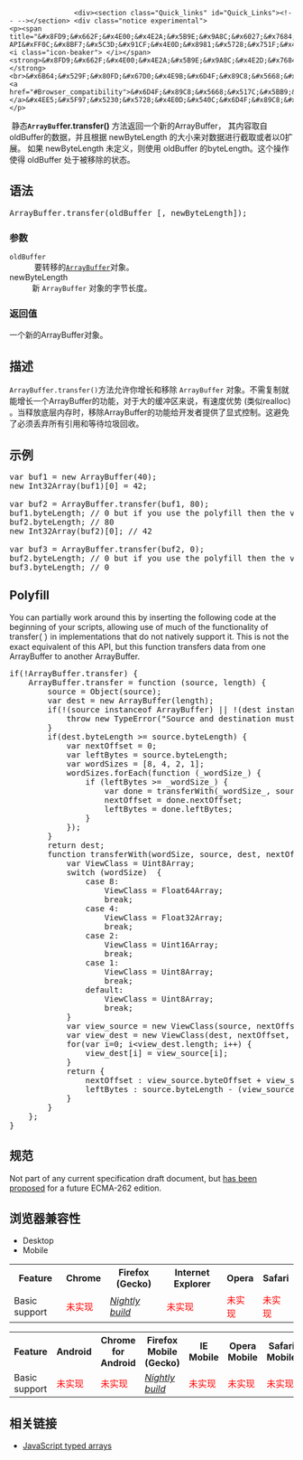 
                
                  
                    <div><section class="Quick_links" id="Quick_Links"><!-- --></section> <div class="notice experimental">
    <p><span title="&#x8FD9;&#x662F;&#x4E00;&#x4E2A;&#x5B9E;&#x9A8C;&#x6027;&#x7684; API&#xFF0C;&#x8BF7;&#x5C3D;&#x91CF;&#x4E0D;&#x8981;&#x5728;&#x751F;&#x4EA7;&#x73AF;&#x5883;&#x4E2D;&#x4F7F;&#x7528;&#x5B83;&#x3002;"><i class="icon-beaker"> </i></span> <strong>&#x8FD9;&#x662F;&#x4E00;&#x4E2A;&#x5B9E;&#x9A8C;&#x4E2D;&#x7684;&#x529F;&#x80FD;</strong><br>&#x6B64;&#x529F;&#x80FD;&#x67D0;&#x4E9B;&#x6D4F;&#x89C8;&#x5668;&#x5C1A;&#x5728;&#x5F00;&#x53D1;&#x4E2D;&#xFF0C;&#x8BF7;&#x53C2;&#x8003;<a href="#Browser_compatibility">&#x6D4F;&#x89C8;&#x5668;&#x517C;&#x5BB9;&#x6027;&#x8868;&#x683C;</a>&#x4EE5;&#x5F97;&#x5230;&#x5728;&#x4E0D;&#x540C;&#x6D4F;&#x89C8;&#x5668;&#x4E2D;&#x9002;&#x5408;&#x4F7F;&#x7528;&#x7684;&#x524D;&#x7F00;&#x3002;&#x7531;&#x4E8E;&#x8BE5;&#x529F;&#x80FD;&#x5BF9;&#x5E94;&#x7684;&#x6807;&#x51C6;&#x6587;&#x6863;&#x53EF;&#x80FD;&#x88AB;&#x91CD;&#x65B0;&#x4FEE;&#x8BA2;&#xFF0C;&#x6240;&#x4EE5;&#x5728;&#x672A;&#x6765;&#x7248;&#x672C;&#x7684;&#x6D4F;&#x89C8;&#x5668;&#x4E2D;&#x8BE5;&#x529F;&#x80FD;&#x7684;&#x8BED;&#x6CD5;&#x548C;&#x884C;&#x4E3A;&#x53EF;&#x80FD;&#x968F;&#x4E4B;&#x6539;&#x53D8;&#x3002;</p>
</div></div>

<p>&#xA0;&#x9759;&#x6001;<code><strong>ArrayBuf</strong></code><strong>fer.transfer()</strong> &#x65B9;&#x6CD5;&#x8FD4;&#x56DE;&#x4E00;&#x4E2A;&#x65B0;&#x7684;ArrayBuffer&#xFF0C; &#x5176;&#x5185;&#x5BB9;&#x53D6;&#x81EA;oldBuffer&#x7684;&#x6570;&#x636E;&#xFF0C;&#x5E76;&#x4E14;&#x6839;&#x636E; newByteLength &#x7684;&#x5927;&#x5C0F;&#x6765;&#x5BF9;&#x6570;&#x636E;&#x8FDB;&#x884C;&#x622A;&#x53D6;&#x6216;&#x8005;&#x4EE5;0&#x6269;&#x5C55;&#x3002; &#x5982;&#x679C; newByteLength &#x672A;&#x5B9A;&#x4E49;&#xFF0C;&#x5219;&#x4F7F;&#x7528; oldBuffer &#x7684;byteLength&#x3002;&#x8FD9;&#x4E2A;&#x64CD;&#x4F5C;&#x4F7F;&#x5F97; oldBuffer &#x5904;&#x4E8E;&#x88AB;&#x79FB;&#x9664;&#x7684;&#x72B6;&#x6001;&#x3002;</p>

<h2 id="&#x8BED;&#x6CD5;">&#x8BED;&#x6CD5;</h2>

<pre class="syntaxbox">ArrayBuffer.transfer(oldBuffer [, newByteLength]);</pre>

<h3 id="&#x53C2;&#x6570;">&#x53C2;&#x6570;</h3>

<dl>
 <dt><code>oldBuffer</code></dt>
 <dd>&#xA0;&#x8981;&#x8F6C;&#x79FB;&#x7684;<a title="ArrayBuffer&#x5BF9;&#x8C61;&#x662F;&#x7528;&#x6765;&#x8868;&#x793A;&#x4E00;&#x4E2A;&#x901A;&#x7528;&#x7684;&#xFF0C;&#x56FA;&#x5B9A;&#x957F;&#x5EA6;&#x7684;&#x4E8C;&#x8FDB;&#x5236;&#x6570;&#x636E;&#x7F13;&#x51B2;&#x533A;&#x3002;&#x4F60;&#x4E0D;&#x80FD;&#x76F4;&#x63A5;&#x64CD;&#x7EB5;ArrayBuffer&#x7684;&#x5185;&#x5BB9;&#xFF0C;&#x800C;&#x662F;,&#x4F60;&#x5E94;&#x8BE5;&#x521B;&#x5EFA;&#x4E00;&#x4E2A;&#x8868;&#x793A;&#x7279;&#x5B9A;&#x683C;&#x5F0F;&#x7684;buffer&#x7684;&#x7C7B;&#x578B;&#x5316;&#x6570;&#x7EC4;&#x5BF9;&#x8C61;(typed array objects)&#x6216;&#x6570;&#x636E;&#x89C6;&#x56FE;&#x5BF9;&#x8C61;DataView &#x6765;&#x5BF9;buffer&#x7684;&#x5185;&#x5BB9;&#x8FDB;&#x884C;&#x8BFB;&#x53D6;&#x548C;&#x5199;&#x5165;&#x64CD;&#x4F5C;." href="/zh-CN/docs/Web/JavaScript/Reference/Global_Objects/ArrayBuffer"><code>ArrayBuffer</code></a>&#x5BF9;&#x8C61;&#x3002;</dd>
 <dt>newByteLength</dt>
 <dd>&#x65B0; <code>ArrayBuffer</code> &#x5BF9;&#x8C61;&#x7684;&#x5B57;&#x8282;&#x957F;&#x5EA6;&#x3002;</dd>
</dl>

<h3 id="&#x8FD4;&#x56DE;&#x503C;">&#x8FD4;&#x56DE;&#x503C;</h3>

<p>&#x4E00;&#x4E2A;&#x65B0;&#x7684;ArrayBuffer&#x5BF9;&#x8C61;&#x3002;</p>

<h2 id="&#x63CF;&#x8FF0;">&#x63CF;&#x8FF0;</h2>

<p><code>ArrayBuffer.transfer()</code>&#x65B9;&#x6CD5;&#x5141;&#x8BB8;&#x4F60;&#x589E;&#x957F;&#x548C;&#x79FB;&#x9664; <code>ArrayBuffer</code> &#x5BF9;&#x8C61;&#x3002;&#x4E0D;&#x9700;&#x590D;&#x5236;&#x5C31;&#x80FD;&#x589E;&#x957F;&#x4E00;&#x4E2A;ArrayBuffer&#x7684;&#x529F;&#x80FD;&#xFF0C;&#x5BF9;&#x4E8E;&#x5927;&#x7684;&#x7F13;&#x51B2;&#x533A;&#x6765;&#x8BF4;&#xFF0C;&#x6709;&#x901F;&#x5EA6;&#x4F18;&#x52BF; (&#x7C7B;&#x4F3C;realloc) &#x3002;&#x5F53;&#x91CA;&#x653E;&#x5E95;&#x5C42;&#x5185;&#x5B58;&#x65F6;&#xFF0C;&#x79FB;&#x9664;ArrayBuffer&#x7684;&#x529F;&#x80FD;&#x7ED9;&#x5F00;&#x53D1;&#x8005;&#x63D0;&#x4F9B;&#x4E86;&#x663E;&#x5F0F;&#x63A7;&#x5236;&#x3002;&#x8FD9;&#x907F;&#x514D;&#x4E86;&#x5FC5;&#x987B;&#x4E22;&#x5F03;&#x6240;&#x6709;&#x5F15;&#x7528;&#x548C;&#x7B49;&#x5F85;&#x5783;&#x573E;&#x56DE;&#x6536;&#x3002;</p>

<h2 id="&#x793A;&#x4F8B;">&#x793A;&#x4F8B;</h2>

<pre class="brush: js">var buf1 = new ArrayBuffer(40);
new Int32Array(buf1)[0] = 42;

var buf2 = ArrayBuffer.transfer(buf1, 80);
buf1.byteLength; // 0 but if you use the polyfill then the value is still 40
buf2.byteLength; // 80
new Int32Array(buf2)[0]; // 42

var buf3 = ArrayBuffer.transfer(buf2, 0);
buf2.byteLength; // 0 but if you use the polyfill then the value is still 80
buf3.byteLength; // 0
</pre>

<h2 id="Polyfill">Polyfill</h2>

<p>You can partially work around this by inserting the following code at the beginning of your scripts, allowing use of much of the functionality of transfer<font face="Consolas, Liberation Mono, Courier, monospace">()</font>&#xA0;in implementations that do not natively support it. This is not the exact equivalent of this API, but this function transfers data&#xA0;from one ArrayBuffer to another ArrayBuffer.</p>

<pre>if(!ArrayBuffer.transfer) {
    ArrayBuffer.transfer = function (source, length) {
        source = Object(source);
        var dest = new ArrayBuffer(length);
        if(!(source instanceof ArrayBuffer) || !(dest instanceof ArrayBuffer)) {
            throw new TypeError(&quot;Source and destination must be ArrayBuffer instances&quot;);
        }
        if(dest.byteLength &gt;= source.byteLength) {
            var nextOffset = 0;
            var leftBytes = source.byteLength;
            var wordSizes = [8, 4, 2, 1];
            wordSizes.forEach(function (_wordSize_) {
                if (leftBytes &gt;= _wordSize_) {
                    var done = transferWith(_wordSize_, source, dest, nextOffset, leftBytes);
                    nextOffset = done.nextOffset;
                    leftBytes = done.leftBytes;
                }
            });
        }
        return dest;
        function transferWith(wordSize, source, dest, nextOffset, leftBytes) {
            var ViewClass = Uint8Array;
            switch (wordSize)  {
                case 8:
                    ViewClass = Float64Array;
                    break;
                case 4:
                    ViewClass = Float32Array;
                    break;
                case 2:
                    ViewClass = Uint16Array;
                    break;
                case 1:
                    ViewClass = Uint8Array;
                    break;
                default:
                    ViewClass = Uint8Array;
                    break;
            }
            var view_source = new ViewClass(source, nextOffset, Math.trunc(leftBytes / wordSize));
            var view_dest = new ViewClass(dest, nextOffset, Math.trunc(leftBytes / wordSize));
            for(var i=0; i&lt;view_dest.length; i++) {
                view_dest[i] = view_source[i];
            }
            return {
                nextOffset : view_source.byteOffset + view_source.byteLength,
                leftBytes : source.byteLength - (view_source.byteOffset + view_source.byteLength)
            }
        }
    };
}</pre>

<h2 id="&#x89C4;&#x8303;">&#x89C4;&#x8303;</h2>

<p>Not part of any current specification draft document, but <a href="https://esdiscuss.org/topic/sept-23-2014-meeting-notes" class="external">has been</a> <a href="https://gist.github.com/lukewagner/2735af7eea411e18cf20" class="external">proposed</a> for a future ECMA-262 edition.</p>

<h2 id="&#x6D4F;&#x89C8;&#x5668;&#x517C;&#x5BB9;&#x6027;">&#x6D4F;&#x89C8;&#x5668;&#x517C;&#x5BB9;&#x6027;</h2>

<p></p><div class="htab">
    <a name="AutoCompatibilityTable" id="AutoCompatibilityTable"></a>
    <ul>
        <li class="selected"><a>Desktop</a></li>
        <li><a>Mobile</a></li>
    </ul>
</div><p></p>

<div id="compat-desktop">
<table class="compat-table">
 <tbody>
  <tr>
   <th>Feature</th>
   <th>Chrome</th>
   <th>Firefox (Gecko)</th>
   <th>Internet Explorer</th>
   <th>Opera</th>
   <th>Safari</th>
  </tr>
  <tr>
   <td>Basic support</td>
   <td><span style="color: #f00;">&#x672A;&#x5B9E;&#x73B0;</span></td>
   <td><em><a href="http://nightly.mozilla.org/" class="external">Nightly build</a></em></td>
   <td><span style="color: #f00;">&#x672A;&#x5B9E;&#x73B0;</span></td>
   <td><span style="color: #f00;">&#x672A;&#x5B9E;&#x73B0;</span></td>
   <td><span style="color: #f00;">&#x672A;&#x5B9E;&#x73B0;</span></td>
  </tr>
 </tbody>
</table>
</div>

<div id="compat-mobile">
<table class="compat-table">
 <tbody>
  <tr>
   <th>Feature</th>
   <th>Android</th>
   <th>Chrome for Android</th>
   <th>Firefox Mobile (Gecko)</th>
   <th>IE Mobile</th>
   <th>Opera Mobile</th>
   <th>Safari Mobile</th>
  </tr>
  <tr>
   <td>Basic support</td>
   <td><span style="color: #f00;">&#x672A;&#x5B9E;&#x73B0;</span></td>
   <td><span style="color: #f00;">&#x672A;&#x5B9E;&#x73B0;</span></td>
   <td><em><a href="http://nightly.mozilla.org/" class="external">Nightly build</a></em></td>
   <td><span style="color: #f00;">&#x672A;&#x5B9E;&#x73B0;</span></td>
   <td><span style="color: #f00;">&#x672A;&#x5B9E;&#x73B0;</span></td>
   <td><span style="color: #f00;">&#x672A;&#x5B9E;&#x73B0;</span></td>
  </tr>
 </tbody>
</table>
</div>

<h2 id="&#x76F8;&#x5173;&#x94FE;&#x63A5;">&#x76F8;&#x5173;&#x94FE;&#x63A5;</h2>

<ul>
 <li><a title="en/JavaScript typed arrays" href="/en-US/docs/Web/JavaScript/Typed_arrays">JavaScript typed arrays</a></li>
</ul>
                  
                
              